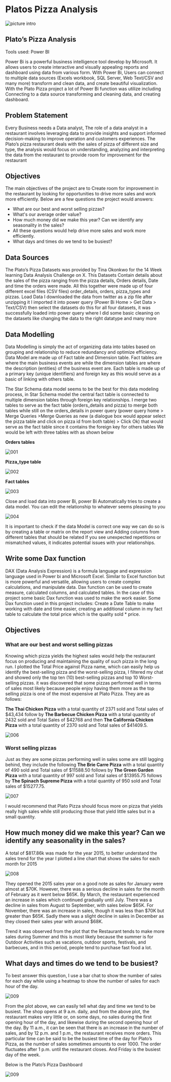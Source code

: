 # Platos Pizza Analysis
![picture intro](https://github.com/AsuquoGabby/Platos-Pizza-Analysis/blob/main/picture%20intro.png)

## Plato’s Pizza Analysis
Tools used: Power BI

Power Bi is a powerful business intelligence tool develop by Microsoft. It allows users to create interactive and visually appealing reports and dashboard using data from various form. With Power Bi, Users can connect to multiple data sources (Excels workbook, SQL Server, Web Text/CSV and many more) transform and clean data, and create beautiful visualization. With the Plato Pizza project a lot of Power Bi function was utilize including Connecting to a data source transforming and cleaning data, and creating dashboard.
## Problem Statement
Every Business needs a Data analyst, The role of a data analyst in a restaurant involves leveraging data to provide insights and support informed decision-making to improve operation and customers experiences. The Plato’s pizza restaurant deals with the sales of pizza of different size and type, the analysis would focus on understanding, analyzing and interpreting the data from the restaurant to provide room for improvement for the restaurant 

## Objectives 
The main objectives of the project are to Create room for improvement in the restaurant by looking for opportunities to drive more sales and work more efficiently. Below are a few questions the project would answers:
* What are our best and worst selling pizzas? 
* What's our average order value? 
* How much money did we make this year? Can we identify any seasonality in the sales?
* All these questions would help drive more sales and work more efficiently.
* What days and times do we tend to be busiest?
## Data Sources
The Plato’s Pizza Datasets was provided by Tina Okonkwo for the 14 Week learning Data Analysis Challenge on X. This Datasets Contain details about the sales of the pizza ranging from the pizza details, Orders details, Date and time the orders were made. All this together were made up of four different excel files (CSV files) order_details, orders, pizza_types and pizzas.
Load Data 
I downloaded the data from twitter as a zip file after unzipping it I imported it into power query (Power Bi Home > Get Data > Text/CSV) then select the datasets do this for all four datasets, it was successfully loaded into power query where I did some basic cleaning on the datasets like changing the data to the right datatype and many more 
## Data Modelling
Data Modelling is simply the act of organizing data into tables based on grouping and relationship to reduce redundancy and optimize efficiency.  Data Model are made up of Fact table and Dimension table. Fact tables are where the main business events are while the dimension tables are where the description (entities) of the business event are. Each table is made up of a primary key (unique identifiers) and foreign key as this would serve as a basic of linking with others table.

The Star Schema data model seems to be the best for this data modeling process, in Star Schema model the central fact table is connected to multiple dimension tables through foreign key relationships. I merge two tables to serve as the fact table (orders_details and pizza) to merge both tables while still on the orders_details in power query (power query home > Merge Queries >Merge Queries as new (a dialogue box would appear select the pizza table and click on pizza id from both table) > Click Ok) that would serve as the fact table since it contains the foreign key for others tables 
We would be left with three tables with as shown below

**Orders tables**

![001](https://github.com/AsuquoGabby/Platos-Pizza-Analysis/blob/main/01.png)

**Pizza_type table** 

![002](https://github.com/AsuquoGabby/Platos-Pizza-Analysis/blob/main/02.png)

**Fact tables**

![003](https://github.com/AsuquoGabby/Platos-Pizza-Analysis/blob/main/03.png)

Close and load data into power Bi, power Bi Automatically tries to create a data model.  You can edit the relationship to whatever seems pleasing to you 

![004](https://github.com/AsuquoGabby/Platos-Pizza-Analysis/blob/main/04.png)

It is important to check if the data Model is correct one way we can do so is by creating a table or matrix on the report view and Adding columns from different tables that should be related If you see unexpected repetitions or mismatched values, it indicates potential issues with your relationships.

## Write some Dax function
DAX (Data Analysis Expression) is a formula language and expression language used in Power bi and Microsoft Excel. Similar to Excel function but is more powerful and versatile, allowing users to create complex calculations, and manipulate data. Dax function can be used to create measure, calculated columns, and calculated tables. In the case of this project some basic Dax function was used to make the work easier. Some Dax function used in this project includes:
Create a Date Table to make working with date and time easier, creating an additional column in my fact table to calculate the total price which is the quality sold * price.

## Objectives 
### What are our best and worst selling pizzas


Knowing which pizza yields the highest sales would help the restaurant focus on producing and maintaining the quality of such pizza in the long run. I plotted the Total Price against Pizza name, which can easily help us identify the best-selling pizza and the worst-selling pizza, I filtered my chat and showed only the top ten (10) best-selling pizzas and top 10 Worst-selling pizzas. it was discovered that some pizzas performed well in terms of sales most likely because people enjoy having them more as the top selling pizza is one of the most expensive at Plato Pizza. They are as follows:

**The Thai Chicken Pizza** with a total quantity of 2371 sold and Total sales of $43,434 follow by **The Barbecue Chicken Pizza** with a total quantity of 2432 sold and Total Sales of $42768 and then **The California Chicken Pizza** with a total quantity of 2370 sold and Total sales of $41409.5. 

![006](https://github.com/AsuquoGabby/Platos-Pizza-Analysis/blob/main/06.png)

### Worst selling pizzas
Just as they are some pizzas performing well in sales some are still lagging behind, they include the following **The Brie Carre Pizza** with a total quantity of 490 sold and Total sales of $11588.50 follows by **The Green Garden Pizza** with a total quantity of 997 sold and Total sales of $13955.75 follows by **The Spinach Supreme Pizza** with a total quantity of 950 sold and Total sales of $15277.75.

![007](https://github.com/AsuquoGabby/Platos-Pizza-Analysis/blob/main/07.png)

I would recommend that Plato Pizza should focus more on pizza that yields really high sales while still producing those that yield little sales but in a small quantity.


## How much money did we make this year? Can we identify any seasonality in the sales?
A total of $817.86k was made for the year 2015, to better understand the sales trend for the year I plotted a line chart that shows the sales for each month for 2015 


![008](https://github.com/AsuquoGabby/Platos-Pizza-Analysis/blob/main/08.png)

They opened the 2015 sales year on a good note as sales for January were almost at $70K. However, there was a serious decline in sales for the month of February as it went below $65K. By March, the restaurant experienced an increase in sales which continued gradually until July. There was a decline in sales from August to September, with sales below $65K. For November, there was an increase in sales, though it was less than $70K but greater than $65K. Sadly there was a slight decline in sales in December as they closed their sales year with around $68K. 

Trend it was observed from the plot that the Restaurant tends to make more sales during Summer and this is most likely because the summer is for Outdoor Activities such as vacations, outdoor sports, festivals, and barbecues, and in this period, people tend to purchase fast food a lot. 

## What days and times do we tend to be busiest?
To best answer this question, I use a bar chat to show the number of sales for each day while using a heatmap to show the number of sales for each hour of the day.


![009](https://github.com/AsuquoGabby/Platos-Pizza-Analysis/blob/main/09.png)

From the plot above, we can easily tell what day and time we tend to be busiest. The shop opens at 9 a.m. daily, and from the above plot, the restaurant makes very little or, on some days, no sales during the first opening hour of the day, and likewise during the second opening hour of the day. By 11 a.m., it can be seen that there is an increase in the number of sales, and by 12 p.m. and 1 p.m., the restaurant receives more orders. This particular time can be said to be the busiest time of the day for Plato’s Pizza, as the number of sales sometimes amounts to over 1000. The order fluctuates after 1 p.m. until the restaurant closes. And Friday is the busiest day of the week.


Below is the Plato’s Pizza Dashboard 

![009](https://github.com/AsuquoGabby/Platos-Pizza-Analysis/blob/main/Dashboard.png)



